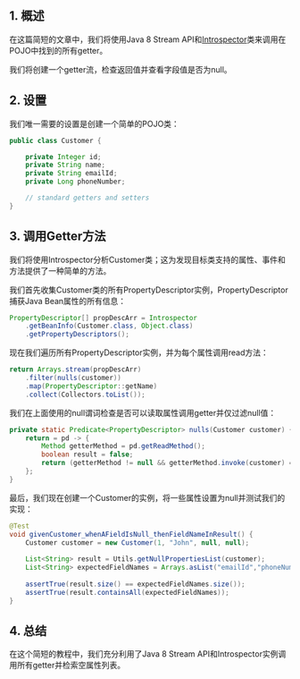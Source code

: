 ## 1. 概述

在这篇简短的文章中，我们将使用Java 8 Stream API和[Introspector](https://docs.oracle.com/en/java/javase/11/docs/api/java.desktop/java/beans/Introspector.html)类来调用在POJO中找到的所有getter。

我们将创建一个getter流，检查返回值并查看字段值是否为null。

## 2. 设置

我们唯一需要的设置是创建一个简单的POJO类：

```java
public class Customer {

	private Integer id;
	private String name;
	private String emailId;
	private Long phoneNumber;

	// standard getters and setters
}
```

## 3. 调用Getter方法

我们将使用Introspector分析Customer类；这为发现目标类支持的属性、事件和方法提供了一种简单的方法。

我们首先收集Customer类的所有PropertyDescriptor实例，PropertyDescriptor捕获Java Bean属性的所有信息：

```java
PropertyDescriptor[] propDescArr = Introspector
	.getBeanInfo(Customer.class, Object.class)
    .getPropertyDescriptors();
```

现在我们遍历所有PropertyDescriptor实例，并为每个属性调用read方法：

```java
return Arrays.stream(propDescArr)
    .filter(nulls(customer))
    .map(PropertyDescriptor::getName)
    .collect(Collectors.toList());
```

我们在上面使用的null谓词检查是否可以读取属性调用getter并仅过滤null值：

```java
private static Predicate<PropertyDescriptor> nulls(Customer customer) { 
    return = pd -> { 
        Method getterMethod = pd.getReadMethod(); 
        boolean result = false; 
        return (getterMethod != null && getterMethod.invoke(customer) == null); 
    }; 
}
```

最后，我们现在创建一个Customer的实例，将一些属性设置为null并测试我们的实现：

```java
@Test
void givenCustomer_whenAFieldIsNull_thenFieldNameInResult() {
    Customer customer = new Customer(1, "John", null, null);
	    
    List<String> result = Utils.getNullPropertiesList(customer);
    List<String> expectedFieldNames = Arrays.asList("emailId","phoneNumber");
	    
    assertTrue(result.size() == expectedFieldNames.size());
    assertTrue(result.containsAll(expectedFieldNames));      
}
```

## 4. 总结

在这个简短的教程中，我们充分利用了Java 8 Stream API和Introspector实例调用所有getter并检索空属性列表。